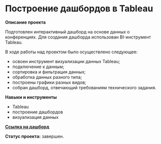 # Построение дашбордов в Tableau

**Описание проекта**

Подготовлен интерактивный дашборд на основе данных о конференциях. Для создания дашборда использован BI-инструмент Tableau. 

В ходе работы над проектом было осуществлено следующее:
- освоен инструмент визуализации данных Tableau;
- подключение к данным;
- сортировка и фильтрация данных;
- обработка данных разного типа;
- построены графики разных видов;
- собран дашборд, отвечающий требованиям технического задания.

**Навыки и инструменты**

- Tableau
- построение дашбордов
- визуализация данных

**[Ссылка на дашборд](https://public.tableau.com/shared/YP8S2RY94?:display_count=n&:origin=viz_share_link)**

**Статус проекта:** завершен.
